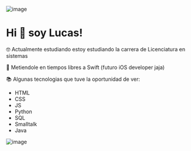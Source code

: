![image](https://user-images.githubusercontent.com/62031847/114968886-a2724400-9e4d-11eb-8f45-cfe7642bcd47.png)

# Hi :wave: soy Lucas!

:nerd_face: Actualmente estudiando estoy estudiando la carrera de Licenciatura en sistemas

:rocket: Metiendole en tiempos libres a Swift (futuro iOS developer jaja)

:books: Algunas tecnologias que tuve la oportunidad de ver:
- HTML
- CSS
- JS
- Python
- SQL
- Smalltalk
- Java


![image](https://user-images.githubusercontent.com/62031847/114968894-a4d49e00-9e4d-11eb-9347-f7ea6b4551fb.png)

